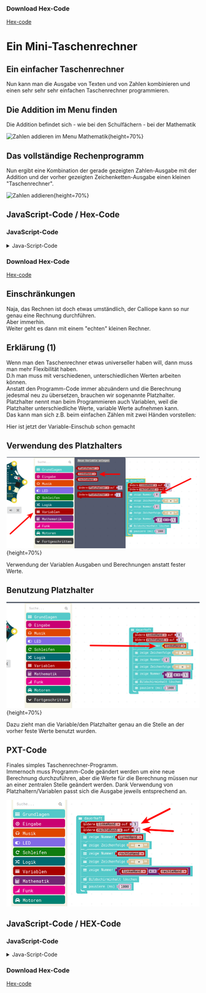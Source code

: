 ### Download Hex-Code

[Hex-code](mini-NummernAnzeigen.hex)


# Ein Mini-Taschenrechner 

## Ein einfacher Taschenrechner

Nun kann man die Ausgabe von Texten und von Zahlen kombinieren und einen sehr sehr sehr einfachen Taschenrechner programmieren.

## Die Addition im Menu finden

Die Addition befindet sich - wie bei den Schulfächern - bei der Mathematik


![Zahlen addieren im Menu Mathematik](pics/Zahlen_zeigen_05.png){height=70%}



## Das vollständige Rechenprogramm

Nun ergibt eine Kombination der gerade gezeigten Zahlen-Ausgabe mit der Addition und der vorher gezeigten Zeichenketten-Ausgabe einen kleinen
"Taschenrechner".

![Zahlen addieren](pics/Zahlen_zeigen_06.png){height=70%}


## JavaScript-Code / Hex-Code
### JavaScript-Code

<details>
 <summary>Java-Script-Code</summary>

```js
basic.forever(() => {
    basic.showString("2 + 5 =")
    basic.showNumber(2 + 5)
    basic.clearScreen()
    basic.pause(1000)
})
})
```
</details>

### Download Hex-Code

[Hex-code](mini-SimplerTaschenRechner.hex)

## Einschränkungen

Naja, das Rechnen ist doch etwas umständlich, der Calliope kann so nur genau eine Rechnung durchführen.  
Aber immerhin.  
Weiter geht es dann mit einem "echten" kleinen Rechner.

## Erklärung (1)

Wenn man den Taschenrechner etwas universeller haben will, dann muss man mehr Flexibilität haben.  
D.h man muss mit verschiedenen, unterschiedlichen Werten arbeiten können.  
Anstatt den Programm-Code immer abzuändern und die Berechnung jedesmal neu zu übersetzen, brauchen wir sogenannte Platzhalter.
Platzhalter nennt man beim Programmieren auch Variablen, weil die Platzhalter unterschiedliche Werte, variable Werte aufnehmen kann.  
Das kann man sich z.B. beim einfachen Zählen mit zwei Händen vorstellen:  





Hier ist jetzt der Variable-Einschub schon gemacht



## Verwendung des Platzhalters 

![Menu-Verwenden](../01_07_Platzhalter/pics/PlatzhalterBenutzenMenu.png){height=70%}

Verwendung der Variablen Ausgaben und Berechnungen anstatt fester Werte.

## Benutzung Platzhalter

![Menu-Verwenden-2](../01_07_Platzhalter/pics/PlatzhalterBenutzenMenu_2.png){height=70%}

Dazu zieht man die Variable/den Platzhalter genau an die Stelle an der vorher feste Werte benutzt wurden.



## PXT-Code

Finales simples Taschenrechner-Programm.  
Immernoch muss Programm-Code geändert werden um eine neue Berechnung durchzuführen, aber die Werte für die Berechnung müssen nur an einer zentralen Stelle geändert werden.
Dank Verwendung von Platzhaltern/Variablen passt sich die Ausgabe jeweils entsprechend an.



![Zwischenfinales Programm mit Platzhalter](../01_07_Platzhalter/pics/Platzhalter_Final.png)



## JavaScript-Code / HEX-Code

### JavaScript-Code

<details>
 <summary>Java-Script-Code</summary>

```js
let rechteHand = 0
let linkeHand = 0
basic.forever(() => {
    linkeHand = 3
    rechteHand = 4
    basic.showNumber(linkeHand)
    basic.showString(" + ")
    basic.showNumber(rechteHand)
    basic.showString(" = ")
    basic.showNumber(linkeHand + rechteHand)
    basic.clearScreen()
    basic.pause(1000)
})
```

</details>

### Download Hex-Code

[Hex-code](mini-PlatzhalterFinal.hex)

## 